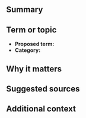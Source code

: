 ## Summary

<!-- Describe the issue or new term request. -->

## Term or topic

- **Proposed term:**
- **Category:** <!-- e.g., LLM Core, Governance, Ops -->

## Why it matters

<!-- Briefly explain the motivation, user need, or risk being addressed. -->

## Suggested sources

<!-- List credible sources such as Google ML Glossary, Hugging Face, NIST AI RMF, etc. -->

## Additional context

<!-- Any other notes, links, or blockers. -->
